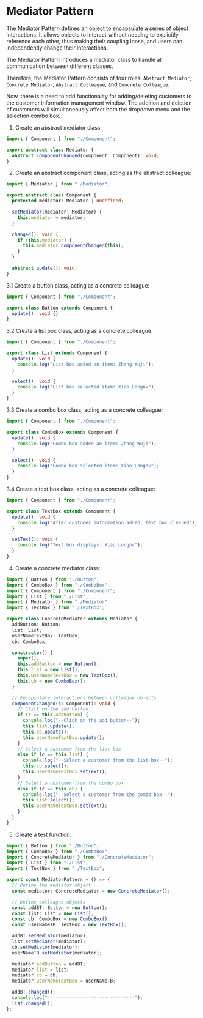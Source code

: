 # Mediator Pattern

The Mediator Pattern defines an object to encapsulate a series of object interactions. It allows objects to interact without needing to explicitly reference each other, thus making their coupling loose, and users can independently change their interactions.

The Mediator Pattern introduces a mediator class to handle all communication between different classes.

Therefore, the Mediator Pattern consists of four roles: `Abstract Mediator`, `Concrete Mediator`, `Abstract Colleague`, and `Concrete Colleague`.

Now, there is a need to add functionality for adding/deleting customers to the customer information management window. The addition and deletion of customers will simultaneously affect both the dropdown menu and the selection combo box.

1. Create an abstract mediator class:

```ts
import { Component } from "./Component";

export abstract class Mediator {
  abstract componentChanged(component: Component): void;
}
```

2. Create an abstract component class, acting as the abstract colleague:

```ts
import { Mediator } from "./Mediator";

export abstract class Component {
  protected mediator: Mediator | undefined;

  setMediator(mediator: Mediator) {
    this.mediator = mediator;
  }

  changed(): void {
    if (this.mediator) {
      this.mediator.componentChanged(this);
    }
  }

  abstract update(): void;
}
```

3.1 Create a button class, acting as a concrete colleague:

```ts
import { Component } from "./Component";

export class Button extends Component {
  update(): void {}
}
```

3.2 Create a list box class, acting as a concrete colleague:

```ts
import { Component } from "./Component";

export class List extends Component {
  update(): void {
    console.log("List box added an item: Zhang Wuji");
  }

  select(): void {
    console.log("List box selected item: Xiao Longnv");
  }
}
```

3.3 Create a combo box class, acting as a concrete colleague:

```ts
import { Component } from "./Component";

export class ComboBox extends Component {
  update(): void {
    console.log("Combo box added an item: Zhang Wuji");
  }

  select(): void {
    console.log("Combo box selected item: Xiao Longnv");
  }
}
```

3.4 Create a text box class, acting as a concrete colleague:

```ts
import { Component } from "./Component";

export class TextBox extends Component {
  update(): void {
    console.log("After customer information added, text box cleared");
  }

  setText(): void {
    console.log("Text box displays: Xiao Longnv");
  }
}
```

4. Create a concrete mediator class:

```ts
import { Button } from "./Button";
import { ComboBox } from "./ComboBox";
import { Component } from "./Component";
import { List } from "./List";
import { Mediator } from "./Mediator";
import { TextBox } from "./TextBox";

export class ConcreteMediator extends Mediator {
  addButton: Button;
  list: List;
  userNameTextBox: TextBox;
  cb: ComboBox;

  constructor() {
    super();
    this.addButton = new Button();
    this.list = new List();
    this.userNameTextBox = new TextBox();
    this.cb = new ComboBox();
  }

  // Encapsulate interactions between colleague objects
  componentChanged(c: Component): void {
    // Click on the add button
    if (c == this.addButton) {
      console.log("--Click on the add button--");
      this.list.update();
      this.cb.update();
      this.userNameTextBox.update();
    }
    // Select a customer from the list box
    else if (c == this.list) {
      console.log("--Select a customer from the list box--");
      this.cb.select();
      this.userNameTextBox.setText();
    }
    // Select a customer from the combo box
    else if (c == this.cb) {
      console.log("--Select a customer from the combo box--");
      this.list.select();
      this.userNameTextBox.setText();
    }
  }
}
```

5. Create a test function:

```ts
import { Button } from "./Button";
import { ComboBox } from "./ComboBox";
import { ConcreteMediator } from "./ConcreteMediator";
import { List } from "./List";
import { TextBox } from "./TextBox";

export const MediatorPattern = () => {
  // Define the mediator object
  const mediator: ConcreteMediator = new ConcreteMediator();

  // Define colleague objects
  const addBT: Button = new Button();
  const list: List = new List();
  const cb: ComboBox = new ComboBox();
  const userNameTB: TextBox = new TextBox();

  addBT.setMediator(mediator);
  list.setMediator(mediator);
  cb.setMediator(mediator);
  userNameTB.setMediator(mediator);

  mediator.addButton = addBT;
  mediator.list = list;
  mediator.cb = cb;
  mediator.userNameTextBox = userNameTB;

  addBT.changed();
  console.log("--------------------------------");
  list.changed();
};
```

